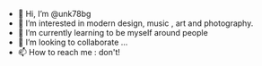 - 👋 Hi, I’m @unk78bg
- 👀 I’m interested in modern design, music , art and photography.
- 🌱 I’m currently learning to be myself around people 
- 💞️ I’m looking to collaborate ...
- 📫 How to reach me : don't!

<!---
unk78bg/unk78bg is a ✨ special ✨ repository because its `README.md` (this file) appears on your GitHub profile.
You can click the Preview link to take a look at your changes.
--->
